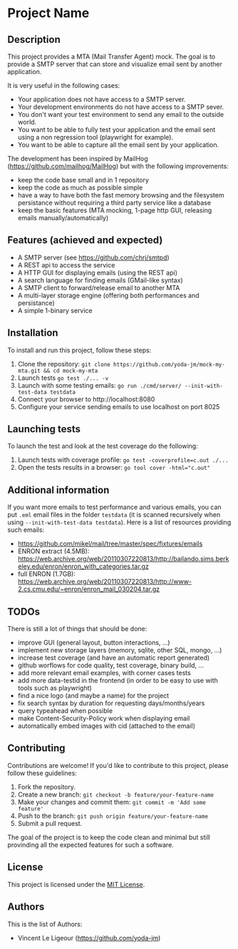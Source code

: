 # Project Name

## Description

This project provides a MTA (Mail Transfer Agent) mock. The goal is to provide
a SMTP server that can store and visualize email sent by another application.

It is very useful in the following cases:
- Your application does not have access to a SMTP server.
- Your development environments do not have access to a SMTP sever.
- You don't want your test environment to send any email to the outside world.
- You want to be able to fully test your application and the email sent using a non regression tool (playwright for example).
- You want to be able to capture all the email sent by your application.

The development has been inspired by MailHog (https://github.com/mailhog/MailHog) but with the following improvements:
- keep the code base small and in 1 repository
- keep the code as much as possible simple
- have a way to have both the fast memory browsing and the filesystem persistance without requiring a third party service like a database
- keep the basic features (MTA mocking, 1-page http GUI, releasing emails manually/automatically)

## Features (achieved and expected)

- A SMTP server (see https://github.com/chrj/smtpd)
- A REST api to access the service
- A HTTP GUI for displaying emails (using the REST api)
- A search language for finding emails (GMail-like syntax)
- A SMTP client to forward/release email to another MTA
- A multi-layer storage engine (offering both performances and persistance)
- A simple 1-binary service

## Installation

To install and run this project, follow these steps:

1. Clone the repository: `git clone https://github.com/yoda-jm/mock-my-mta.git && cd mock-my-mta`
2. Launch tests `go test ./... -v`
3. Launch with some testing emails: `go run ./cmd/server/ --init-with-test-data testdata`
4. Connect your browser to http://localhost:8080
5. Configure your service sending emails to use localhost on port 8025

## Launching tests

To launch the test and look at the test coverage do the following:

1. Launch tests with coverage profile: `go test -coverprofile=c.out ./...`
2. Open the tests results in a browser: `go tool cover -html="c.out"`

## Additional information

If you want more emails to test performance and various emails, you can put `.eml` email files
in the folder `testdata` (it is scanned recursively when using  `--init-with-test-data testdata`).
Here is a list of resources providing such emails:
- https://github.com/mikel/mail/tree/master/spec/fixtures/emails
- ENRON extract (4.5MB): https://web.archive.org/web/20110307220813/http://bailando.sims.berkeley.edu/enron/enron_with_categories.tar.gz
- full ENRON (1.7GB): https://web.archive.org/web/20110307220813/http://www-2.cs.cmu.edu/~enron/enron_mail_030204.tar.gz

## TODOs

There is still a lot of things that should be done:
- improve GUI (general layout, button interactions, ...)
- implement new storage layers (memory, sqlite, other SQL, mongo, ...)
- increase test coverage (and have an automatic report generated)
- github worflows for code quality, test coverage, binary build, ...
- add more relevant email examples, with corner cases tests
- add more data-testid in the frontend (in order to be easy to use with tools such as playwright)
- find a nice logo (and maybe a name) for the project
- fix search syntax by duration for requesting days/months/years
- query typeahead when possible
- make Content-Security-Policy work when displaying email
- automatically embed images with cid (attached to the email)

## Contributing

Contributions are welcome! If you'd like to contribute to this project, please follow these guidelines:

1. Fork the repository.
2. Create a new branch: `git checkout -b feature/your-feature-name`
3. Make your changes and commit them: `git commit -m 'Add some feature'`
4. Push to the branch: `git push origin feature/your-feature-name`
5. Submit a pull request.

The goal of the project is to keep the code clean and minimal but still provinding all the expected features for such a software.

## License

This project is licensed under the [MIT License](LICENSE).

## Authors

This is the list of Authors:
- Vincent Le Ligeour (https://github.com/yoda-jm)